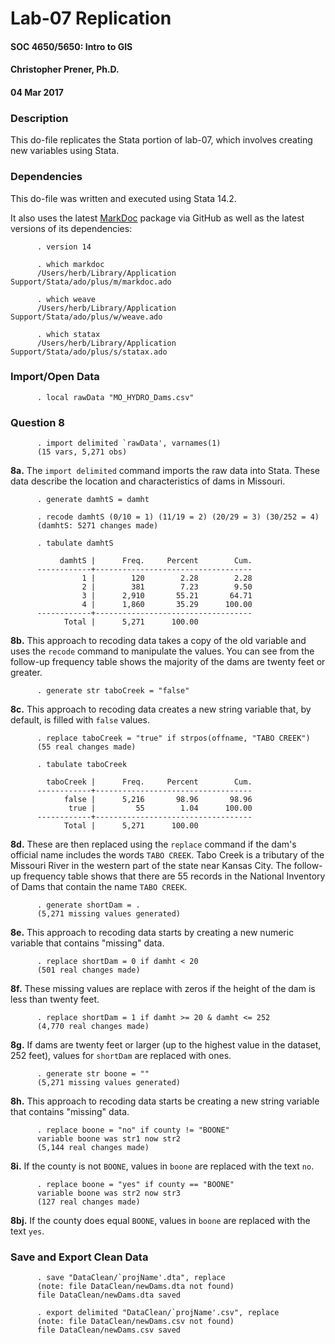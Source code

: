 Lab-07 Replication
==================

#### SOC 4650/5650: Intro to GIS

#### Christopher Prener, Ph.D.

#### 04 Mar 2017

### Description

This do-file replicates the Stata portion of lab-07, which involves
creating new variables using Stata.

### Dependencies

This do-file was written and executed using Stata 14.2.

It also uses the latest
[MarkDoc](https://github.com/haghish/markdoc/wiki) package via GitHub as
well as the latest versions of its dependencies:

          . version 14

          . which markdoc
          /Users/herb/Library/Application Support/Stata/ado/plus/m/markdoc.ado

          . which weave
          /Users/herb/Library/Application Support/Stata/ado/plus/w/weave.ado

          . which statax
          /Users/herb/Library/Application Support/Stata/ado/plus/s/statax.ado

### Import/Open Data

          . local rawData "MO_HYDRO_Dams.csv"

### Question 8

          . import delimited `rawData', varnames(1)
          (15 vars, 5,271 obs)

**8a.** The `import delimited` command imports the raw data into Stata.
These data describe the location and characteristics of dams in
Missouri.

          . generate damhtS = damht

          . recode damhtS (0/10 = 1) (11/19 = 2) (20/29 = 3) (30/252 = 4)
          (damhtS: 5271 changes made)

          . tabulate damhtS

               damhtS |      Freq.     Percent        Cum.
          ------------+-----------------------------------
                    1 |        120        2.28        2.28
                    2 |        381        7.23        9.50
                    3 |      2,910       55.21       64.71
                    4 |      1,860       35.29      100.00
          ------------+-----------------------------------
                Total |      5,271      100.00

**8b.** This approach to recoding data takes a copy of the old variable
and uses the `recode` command to manipulate the values. You can see from
the follow-up frequency table shows the majority of the dams are twenty
feet or greater.

          . generate str taboCreek = "false"

**8c.** This approach to recoding data creates a new string variable
that, by default, is filled with `false` values.

          . replace taboCreek = "true" if strpos(offname, "TABO CREEK")
          (55 real changes made)

          . tabulate taboCreek

            taboCreek |      Freq.     Percent        Cum.
          ------------+-----------------------------------
                false |      5,216       98.96       98.96
                 true |         55        1.04      100.00
          ------------+-----------------------------------
                Total |      5,271      100.00

**8d.** These are then replaced using the `replace` command if the dam's
official name includes the words `TABO CREEK`. Tabo Creek is a tributary
of the Missouri River in the western part of the state near Kansas City.
The follow-up frequency table shows that there are 55 records in the
National Inventory of Dams that contain the name `TABO CREEK`.

          . generate shortDam = .
          (5,271 missing values generated)

**8e.** This approach to recoding data starts by creating a new numeric
variable that contains "missing" data.

          . replace shortDam = 0 if damht < 20
          (501 real changes made)

**8f.** These missing values are replace with zeros if the height of the
dam is less than twenty feet.

          . replace shortDam = 1 if damht >= 20 & damht <= 252
          (4,770 real changes made)

**8g.** If dams are twenty feet or larger (up to the highest value in
the dataset, 252 feet), values for `shortDam` are replaced with ones.

          . generate str boone = ""
          (5,271 missing values generated)

**8h.** This approach to recoding data starts be creating a new string
variable that contains "missing" data.

          . replace boone = "no" if county != "BOONE"
          variable boone was str1 now str2
          (5,144 real changes made)

**8i.** If the county is not `BOONE`, values in `boone` are replaced
with the text `no`.

          . replace boone = "yes" if county == "BOONE"
          variable boone was str2 now str3
          (127 real changes made)

**8bj.** If the county does equal `BOONE`, values in `boone` are
replaced with the text `yes`.

### Save and Export Clean Data

          . save "DataClean/`projName'.dta", replace
          (note: file DataClean/newDams.dta not found)
          file DataClean/newDams.dta saved

          . export delimited "DataClean/`projName'.csv", replace
          (note: file DataClean/newDams.csv not found)
          file DataClean/newDams.csv saved
